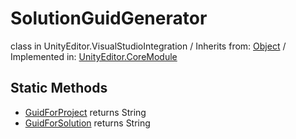 # SolutionGuidGenerator
class in UnityEditor.VisualStudioIntegration
 / Inherits from: <a href="https://docs.unity3d.com/6000.2/Documentation/ScriptReference/Object.html">Object</a> / Implemented in: <a href="https://docs.unity3d.com/6000.2/Documentation/ScriptReference/UnityEditor.CoreModule.html">UnityEditor.CoreModule</a>

## Static Methods
- <a href="https://docs.unity3d.com/6000.2/Documentation/ScriptReference/SolutionGuidGenerator.GuidForProject.html">GuidForProject</a> returns String
- <a href="https://docs.unity3d.com/6000.2/Documentation/ScriptReference/SolutionGuidGenerator.GuidForSolution.html">GuidForSolution</a> returns String
